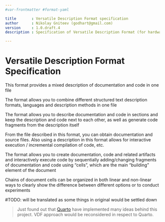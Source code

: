 ```yaml
---
#var-frontmatter #format-yaml

title       : Versatile Description Format specification
author      : Nikolay Gniteev (godhart@gmail.com)
version     : 1.0.draft.4
description : Specification of Versatile Description Format (for hardware)

---
```


# Versatile Description Format Specification

This format provides a mixed description of documentation and code in one file

The format allows you to combine different structured text description formats, languages and description methods in one file

The format allows you to describe documentation and code in sections and keep the description and code next to each other, as well as generate code fragments from the description itself

From the file described in this format, you can obtain documentation and source files. Also using a description in this format allows for interactive execution / incremental compilation of code, etc.

The format allows you to create documentation, code and related artifacts and interactively execute code by sequentially adding/changing fragments of documentation and code using “cells”, which are the main “building” element of the document

Chains of document cells can be organized in both linear and non-linear ways to clearly show the difference between different options or to conduct experiments

#TODO: will be translated as some things in original would be settled down

> Just found out that [Quarto](https://quarto.org) have implemented many ideas behind this project. VDF approach would be reconsidered in respect to Quarto.
